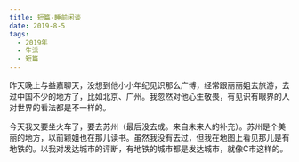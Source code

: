 ```yaml
---
title: 短篇-睡前闲谈
date: 2019-8-5
tags:
  - 2019年
  - 生活
  - 短篇
---
```


昨天晚上与益嘉聊天，没想到他小小年纪见识那么广博，经常跟丽丽姐去旅游，去过中国不少的地方了，比如北京、广州。我忽然对他心生敬畏，有见识有眼界的人对世界的看法都是不一样的。

今天我又要坐火车了，要去苏州（最后没去成。来自未来人的补充）。苏州是个美丽的地方，以前颖姐也在那儿读书。虽然我没有去过，但我在地图上看见那儿是有地铁的。以我对发达城市的评断，有地铁的城市都是发达城市，就像C市这样的。

